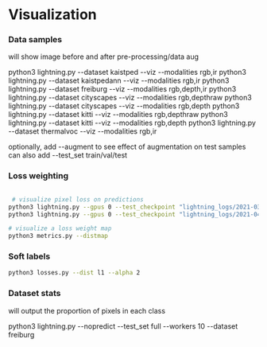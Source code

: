 # Visualization

### Data samples

will show image before and after pre-processing/data aug

python3 lightning.py --dataset kaistped --viz --modalities rgb,ir
python3 lightning.py --dataset kaistpedann --viz --modalities rgb,ir
python3 lightning.py --dataset freiburg --viz --modalities rgb,depth,ir
python3 lightning.py --dataset cityscapes --viz --modalities rgb,depthraw
python3 lightning.py --dataset cityscapes --viz --modalities rgb,depth
python3 lightning.py --dataset kitti --viz --modalities rgb,depthraw
python3 lightning.py --dataset kitti --viz --modalities rgb,depth
python3 lightning.py --dataset thermalvoc --viz --modalities rgb,ir

optionally, add --augment to see effect of augmentation on test samples
can also add --test_set train/val/test

### Loss weighting
```bash

 # visualize pixel loss on predictions
python3 lightning.py --gpus 0 --test_checkpoint "lightning_logs/2021-03-27 14-54-cityscapes-c3-kl-rgb-epoch=191-val_loss=0.0958.ckpt" --num_classes 3 --bs 1 --mode affordances --dataset cityscapes --loss compare --test_samples 10 --debug
python3 lightning.py --gpus 0 --test_checkpoint "lightning_logs/2021-04-01 00-16-freiburg-c3-kl-rgb-epoch=686-val_loss=0.1479.ckpt" --num_classes 3 --bs 1 --mode affordances --dataset freiburg --loss compare --test_samples 10 --debug

# visualize a loss weight map
python3 metrics.py --distmap
```

### Soft labels

```bash
python3 losses.py --dist l1 --alpha 2
```

### Dataset stats

will output the proportion of pixels in each class

python3 lightning.py --nopredict --test_set full --workers 10 --dataset freiburg
